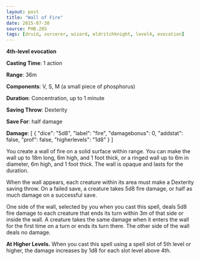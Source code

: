 ```yaml
---
layout: post
title: "Wall of Fire"
date: 2015-07-30
source: PHB.285
tags: [druid, sorcerer, wizard, eldritchknight, level4, evocation]
---
```


**4th-level evocation**

**Casting Time**: 1 action

**Range**: 36m

**Components**: V, S, M (a small piece of phosphorus)

**Duration**: Concentration, up to 1 minute

**Saving Throw**: Dexterity

**Save For**: half damage

**Damage**: [ { "dice": "5d8", "label": "fire", "damagebonus": 0, "addstat": false, "prof": false, "higherlevels": "1d8" } ]

You create a wall of fire on a solid surface within range. You can make the wall up to 18m long, 6m high, and 1 foot thick, or a ringed wall up to 6m in diameter, 6m high, and 1 foot thick. The wall is opaque and lasts for the duration.

When the wall appears, each creature within its area must make a Dexterity saving throw. On a failed save, a creature takes 5d8 fire damage, or half as much damage on a successful save.

One side of the wall, selected by you when you cast this spell, deals 5d8 fire damage to each creature that ends its turn within 3m of that side or inside the wall. A creature takes the same damage when it enters the wall for the first time on a turn or ends its turn there. The other side of the wall deals no damage.

**At Higher Levels.** When you cast this spell using a spell slot of 5th level or higher, the damage increases by 1d8 for each slot level above 4th.
